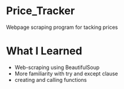 # Price_Tracker
Webpage scraping program for tacking prices

# What I Learned
- Web-scraping using BeautifulSoup
- More familiarity with try and except clause
- creating and calling functions
